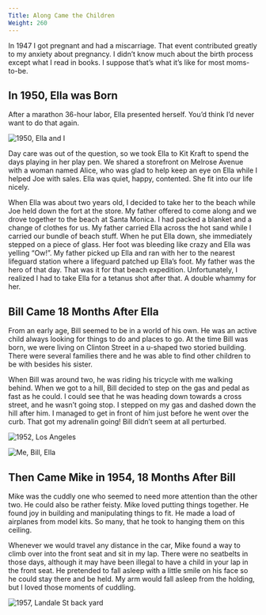 ```yaml
---
Title: Along Came the Children
Weight: 260
---
```


In 1947 I got pregnant and had a miscarriage. That event contributed greatly to my anxiety about pregnancy. I didn’t know much about the birth process except what I read in books. I suppose that’s what it’s like for most moms-to-be.

## In 1950, Ella was Born

After a marathon 36-hour labor, Ella presented herself. You’d think I’d never want to do that again.

![1950, Ella and I](/images/1950-ella.jpg)

Day care was out of the question, so we took Ella to Kit Kraft to spend the days playing in her play pen.  We shared a storefront on Melrose Avenue with a woman named Alice, who was glad to help keep an eye on Ella while I helped Joe with sales. Ella was quiet, happy, contented. She fit into our life nicely.

When Ella was about two years old, I decided to take her to the beach while Joe held down the fort at the store. My father offered to come along and we drove together to the beach at Santa Monica. I had packed a blanket and a change of clothes for us. My father carried Ella across the hot sand while I carried our bundle of beach stuff. When he put Ella down, she immediately stepped on a piece of glass. Her foot was bleeding like crazy and Ella was yelling “Ow!”. My father picked up Ella and ran with her to the nearest lifeguard station where a lifeguard patched up Ella’s foot. My father was the hero of that day. That was it for that beach expedition. Unfortunately, I realized I had to take Ella for a tetanus shot after that. A double whammy for her.

## Bill Came 18 Months After Ella

From an early age, Bill seemed to be in a world of his own. He was an active child always looking for things to do and places to go. At the time Bill was born, we were living on Clinton Street in a u-shaped two storied building. There were several families there and he was able to find other children to be with besides his sister.

When Bill was around two, he was riding his tricycle with me walking behind. When we got to a hill, Bill decided to step on the gas and pedal as fast as he could. I could see that he was heading down towards a cross street, and he wasn’t going stop. I stepped on my gas and dashed down the hill after him. I managed to get in front of him just before he went over the curb. That got my adrenalin going! Bill didn’t seem at all perturbed.

![1952, Los Angeles](/images/1952-los-angeles-1.jpg "Ella and Bill, Joe and I")

![](/images/1952-los-angeles-2.jpg "Me, Bill, Ella")

## Then Came Mike in 1954, 18 Months After Bill

Mike was the cuddly one who seemed to need more attention than the other two.  He could also be rather feisty. Mike loved putting things together. He found joy in building and manipulating things to fit. He made a load of airplanes from model kits. So many, that he took to hanging them on this ceiling.

Whenever we would travel any distance in the car, Mike found a way to climb over into the front seat and sit in my lap. There were no seatbelts in those days, although it may have been illegal to have a child in your lap in the front seat. He pretended to fall asleep with a little smile on his face so he could stay there and be held. My arm would fall asleep from the holding, but I loved those moments of cuddling.

![1957, Landale St back yard](/images/dora-mike-bill.jpg "Dora (Sitkin), me, Mike and Bill")
